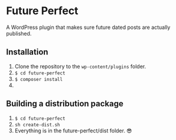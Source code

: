 # Future Perfect

A WordPress plugin that makes sure future dated posts are actually published.

## Installation

1. Clone the repository to the `wp-content/plugins` folder.
2. `$ cd future-perfect`
3. `$ composer install`
4.
## Building a distribution package

1. `$ cd future-perfect`
2. `sh create-dist.sh`
3. Everything is in the future-perfect/dist folder. 😎

